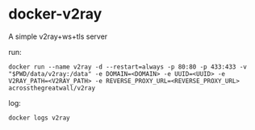 # docker-v2ray

A simple v2ray+ws+tls server

run:
```
docker run --name v2ray -d --restart=always -p 80:80 -p 433:433 -v "$PWD/data/v2ray:/data" -e DOMAIN=<DOMAIN> -e UUID=<UUID> -e V2RAY_PATH=<V2RAY_PATH> -e REVERSE_PROXY_URL=<REVERSE_PROXY_URL> acrossthegreatwall/v2ray
```
log:
```
docker logs v2ray
```
